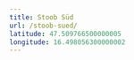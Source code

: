 ```yaml
---
title: Stoob Süd
url: /stoob-sued/
latitude: 47.509766500000005
longitude: 16.498056300000002
---
```

